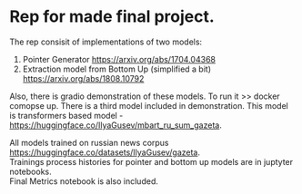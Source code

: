 # Rep for made final project. 
The rep consisit of implementations of two models:   
1. Pointer Generator https://arxiv.org/abs/1704.04368  
2. Extraction model from Bottom Up (simplified a bit) https://arxiv.org/abs/1808.10792   

Also, there is gradio demonstration of these models. To run it >> docker comopse up. There is a third model included in demonstration. This model is transformers based model - https://huggingface.co/IlyaGusev/mbart_ru_sum_gazeta.

All models trained on russian news corpus https://huggingface.co/datasets/IlyaGusev/gazeta.  
Trainings process histories for pointer and bottom up models are in juptyter notebooks.  
Final Metrics notebook is also included.   

